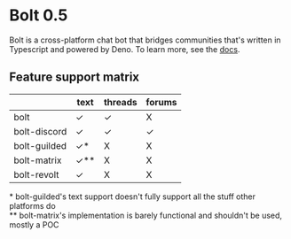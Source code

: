 # Bolt 0.5

Bolt is a cross-platform chat bot that bridges communities that's written in
Typescript and powered by Deno. To learn more, see the
[docs](https://williamhorning.dev/bolt/docs).

## Feature support matrix

|              | text  | threads | forums |
| ------------ | ----- | ------- | ------ |
| bolt         | ✓     | ✓       | X      |
| bolt-discord | ✓     | ✓       | ✓      |
| bolt-guilded | ✓\*   | X       | X      |
| bolt-matrix  | ✓\*\* | X       | X      |
| bolt-revolt  | ✓     | X       | X      |

\* bolt-guilded's text support doesn't fully support all the stuff other
platforms do  
\*\* bolt-matrix's implementation is barely functional and shouldn't be used,
mostly a POC
